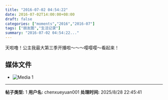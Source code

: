 ```yaml
---
title: "2016-07-02 04:54:22"
date: 2016-07-02T14:00:00+08:00
draft: false
categories: ["moments","2016","2016-07"]
tags: ["朋友圈","生活记录"]
summary: "2016-07-02 04:54:22..."
---
```


天啦噜！公主我最大第三季开播啦～～～嘤嘤嘤～看起来！

## 媒体文件

- ![Media 1](/Moments/photos/2016-07-02/201607020454220.jpg)

---

**帖子类型:** 1
**用户名:** chenxueyuan001
**处理时间:** 2025/8/28 22:45:41